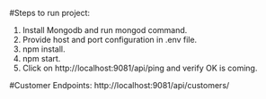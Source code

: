 #Steps to run project:
1. Install Mongodb and run mongod command.
2. Provide host and port configuration in .env file.
3. npm install.
4. npm start.
5. Click on http://localhost:9081/api/ping and verify OK is coming.

#Customer Endpoints:
http://localhost:9081/api/customers/



